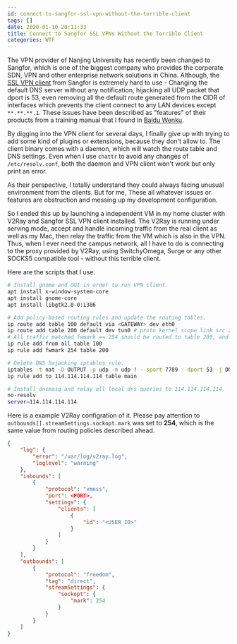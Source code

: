 ```yaml
---
id: connect-to-sangfor-ssl-vpn-without-the-terrible-client
tags: []
date: 2020-01-10 20:11:33
title: Connect to Sangfor SSL VPNs Without the Terrible Client
categories: WTF
---
```


The VPN provider of Nanjing University has recently been changed to Sangfor, which is one of the biggest company who provides the corporate SDN, VPN and other enterprise network solutions in China. Although, the [SSL VPN client](https://vpn.nju.edu.cn/portal/#!/login) from Sangfor is extremely hard to use - Changing the default DNS server without any notification, hijacking all UDP packet that dport is 53, even removing all the default route generated from the CIDR of interfaces which prevents the client connect to any LAN devices except `**.**.**.1`. These issues have been described as "features" of their products from a training manual that I found in [Baidu Wenku](https://wenku.baidu.com/view/51fec468a45177232f60a2d2.html).

<!--more-->

By digging into the VPN client for several days, I finally give up with trying to add some kind of plugins or extensions, because they don't allow to. The client binary comes with a daemon, which will watch the route table and DNS settings. Even when I use `chattr` to avoid any changes of `/etc/resolv.conf`, both the daemon and VPN client won't work but only print an error.

As their perspective, I totally understand they could always facing unusual environment from the clients. But for me, These all whatever issues or features are obstruction and messing up my development configuration.

So I ended this up by launching a independent VM in my home cluster with V2Ray and Sangfor SSL VPN client installed. The V2Ray is running under serving mode, accept and handle incoming traffic from the real client as well as my Mac, then relay the traffic from the VM which is also in the VPN. Thus, when I ever need the campus network, all I have to do is connecting to the proxy provided by V2Ray, using SwitchyOmega, Surge or any other SOCKS5 compatible tool - without this terrible client.

Here are the scripts that I use.

```bash
# Install gnome and GUI in order to run VPN client.
apt install x-window-system-core
apt install gnome-core
apt install libgtk2.0-0:i386

# Add policy-based routing rules and update the routing tables.
ip route add table 100 default via <GATEWAY> dev eth0
ip route add table 200 default dev tun0 # proto kernel scope link src 2.0.0.118
# All traffic matched fwmark == 254 should be routed to table 200, and table 100 for the others.
ip rule add from all table 100
ip rule add fwmark 254 table 200

# Delete DNS hajacking iptables rule.
iptables -t nat -D OUTPUT -p udp -m udp ! --sport 7789 --dport 53 -j DNAT --to-destination 127.0.0.1:5373
ip rule add to 114.114.114.114 table main

# Install dnsmasq and relay all local dns queries to 114.114.114.114
no-resolv
server=114.114.114.114
```

Here is a example V2Ray configration of it. Please pay attention to `outbounds[].streamSettings.sockopt.mark` was set to **254**, which is the same value from routing policies described ahead.

```json
{
    "log": {
        "error": "/var/log/v2ray.log",
        "loglevel": "warning"
    },
    "inbounds": [
        {
            "protocol": "vmess",
            "port": <PORT>,
            "settings": {
                "clients": [
                    {
                        "id": "<USER_ID>"
                    }
                ]
            }
        }
    ],
    "outbounds": [
        {
            "protocol": "freedom",
            "tag": "direct",
            "streamSettings": {
                "sockopt": {
                    "mark": 254
                }
            }
        }
    ]
}
```
